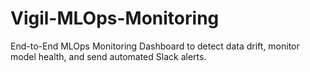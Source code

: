 # Vigil-MLOps-Monitoring
End-to-End MLOps Monitoring Dashboard to detect data drift, monitor model health, and send automated Slack alerts.
